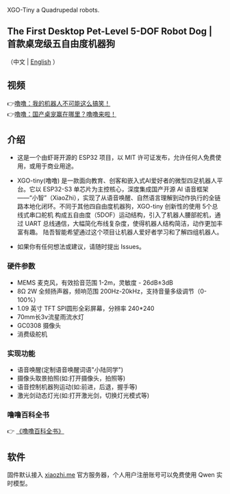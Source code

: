 XGO-Tiny  a Quadrupedal robots.

## The First Desktop Pet-Level 5-DOF Robot Dog | 首款桌宠级五自由度机器狗

（中文 | [English](README_en.md) ）

## 视频

👉[噜噜：我的机器人不可能这么搞笑！](https://www.bilibili.com/video/BV1nqa8zHEqR)  
👉[噜噜：国产桌宠赢在哪里？噜噜来啦！](https://www.bilibili.com/video/BV1zctqzsEAa)

## 介绍

- 这是一个由虾哥开源的 ESP32 项目，以 MIT 许可证发布，允许任何人免费使用，或用于商业用途。
- XGO-tiny(噜噜) 是一款面向教育、创客和嵌入式AI爱好者的微型四足机器人平台。它以 ESP32-S3 单芯片为主控核心，深度集成国产开源 AI 语音框架——“小智”（XiaoZhi），实现了从语音唤醒、自然语言理解到动作执行的全链路本地化闭环。不同于其他四自由度机器狗，XGO-tiny 创新性的使用 5个总线式串口舵机 构成五自由度（5DOF）运动结构，引入了机器人腰部舵机，通过 UART 总线通信，大幅简化布线复杂度，使得机器人结构简洁，动作更加丰富有趣。
陆吾智能希望通过这个项目让机器人爱好者学习和了解四组机器人。

- 如果你有任何想法或建议，请随时提出 Issues。

### 硬件参数

- MEMS 麦克风，有效拾音范围 1-2m，灵敏度 - 26dB±3dB
- 8Ω 2W 全频扬声器，频响范围 200Hz-20kHz，支持音量多级调节（0-100%）
- 1.09 英寸 TFT SPI圆形全彩屏幕，分辨率 240*240
- 70mm长3v流星雨流水灯
- GC0308 摄像头
- 消费级舵机

### 实现功能

- 语音唤醒(定制语音唤醒词语"小陆同学")
- 摄像头取景拍照(如:打开摄像头，拍照等)
- 语音控制机器狗运动(如:前进，后退，握手等)
- 激光剑动态灯光(如:打开激光剑，切换灯光模式等)

### 噜噜百科全书

👉 [《噜噜百科全书》](https://www.yuque.com/luwudynamics/pet/oytelbareyl97xgd )

## 软件

固件默认接入 [xiaozhi.me](https://xiaozhi.me) 官方服务器，个人用户注册账号可以免费使用 Qwen 实时模型。


